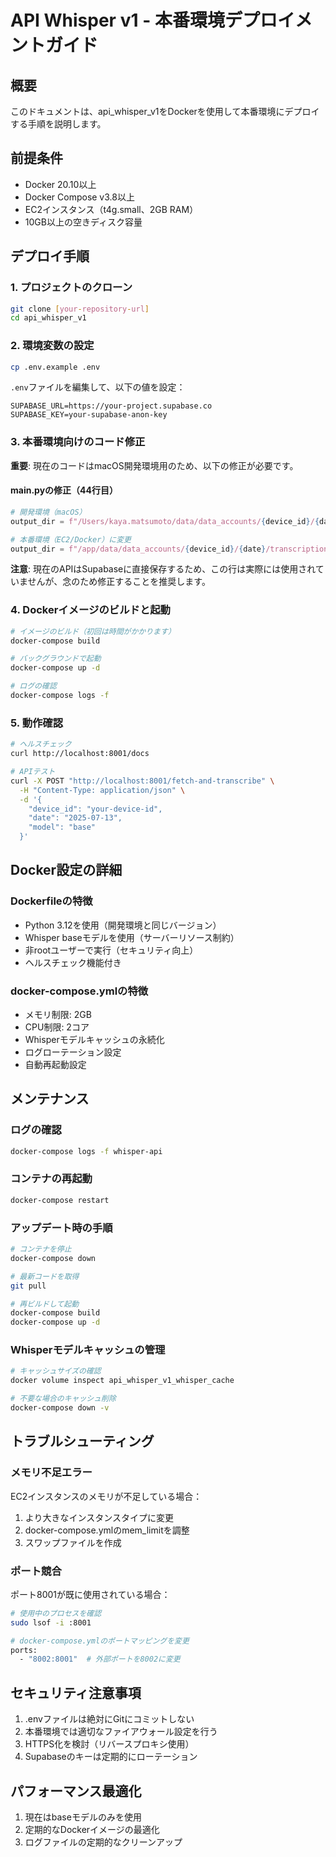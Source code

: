 # API Whisper v1 - 本番環境デプロイメントガイド

## 概要
このドキュメントは、api_whisper_v1をDockerを使用して本番環境にデプロイする手順を説明します。

## 前提条件
- Docker 20.10以上
- Docker Compose v3.8以上
- EC2インスタンス（t4g.small、2GB RAM）
- 10GB以上の空きディスク容量

## デプロイ手順

### 1. プロジェクトのクローン
```bash
git clone [your-repository-url]
cd api_whisper_v1
```

### 2. 環境変数の設定
```bash
cp .env.example .env
```

`.env`ファイルを編集して、以下の値を設定：
```
SUPABASE_URL=https://your-project.supabase.co
SUPABASE_KEY=your-supabase-anon-key
```

### 3. 本番環境向けのコード修正

**重要**: 現在のコードはmacOS開発環境用のため、以下の修正が必要です。

#### main.pyの修正（44行目）
```python
# 開発環境（macOS）
output_dir = f"/Users/kaya.matsumoto/data/data_accounts/{device_id}/{date}/transcriptions"

# 本番環境（EC2/Docker）に変更
output_dir = f"/app/data/data_accounts/{device_id}/{date}/transcriptions"
```

**注意**: 現在のAPIはSupabaseに直接保存するため、この行は実際には使用されていませんが、念のため修正することを推奨します。

### 4. Dockerイメージのビルドと起動
```bash
# イメージのビルド（初回は時間がかかります）
docker-compose build

# バックグラウンドで起動
docker-compose up -d

# ログの確認
docker-compose logs -f
```

### 5. 動作確認
```bash
# ヘルスチェック
curl http://localhost:8001/docs

# APIテスト
curl -X POST "http://localhost:8001/fetch-and-transcribe" \
  -H "Content-Type: application/json" \
  -d '{
    "device_id": "your-device-id",
    "date": "2025-07-13",
    "model": "base"
  }'
```

## Docker設定の詳細

### Dockerfileの特徴
- Python 3.12を使用（開発環境と同じバージョン）
- Whisper baseモデルを使用（サーバーリソース制約）
- 非rootユーザーで実行（セキュリティ向上）
- ヘルスチェック機能付き

### docker-compose.ymlの特徴
- メモリ制限: 2GB
- CPU制限: 2コア
- Whisperモデルキャッシュの永続化
- ログローテーション設定
- 自動再起動設定

## メンテナンス

### ログの確認
```bash
docker-compose logs -f whisper-api
```

### コンテナの再起動
```bash
docker-compose restart
```

### アップデート時の手順
```bash
# コンテナを停止
docker-compose down

# 最新コードを取得
git pull

# 再ビルドして起動
docker-compose build
docker-compose up -d
```

### Whisperモデルキャッシュの管理
```bash
# キャッシュサイズの確認
docker volume inspect api_whisper_v1_whisper_cache

# 不要な場合のキャッシュ削除
docker-compose down -v
```

## トラブルシューティング

### メモリ不足エラー
EC2インスタンスのメモリが不足している場合：
1. より大きなインスタンスタイプに変更
2. docker-compose.ymlのmem_limitを調整
3. スワップファイルを作成

### ポート競合
ポート8001が既に使用されている場合：
```bash
# 使用中のプロセスを確認
sudo lsof -i :8001

# docker-compose.ymlのポートマッピングを変更
ports:
  - "8002:8001"  # 外部ポートを8002に変更
```

## セキュリティ注意事項
1. .envファイルは絶対にGitにコミットしない
2. 本番環境では適切なファイアウォール設定を行う
3. HTTPS化を検討（リバースプロキシ使用）
4. Supabaseのキーは定期的にローテーション

## パフォーマンス最適化
1. 現在はbaseモデルのみを使用
2. 定期的なDockerイメージの最適化
3. ログファイルの定期的なクリーンアップ